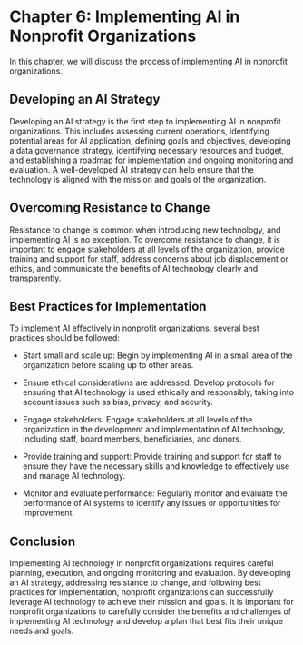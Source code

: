 Chapter 6: Implementing AI in Nonprofit Organizations
=====================================================

In this chapter, we will discuss the process of implementing AI in nonprofit organizations.

Developing an AI Strategy
-------------------------

Developing an AI strategy is the first step to implementing AI in nonprofit organizations. This includes assessing current operations, identifying potential areas for AI application, defining goals and objectives, developing a data governance strategy, identifying necessary resources and budget, and establishing a roadmap for implementation and ongoing monitoring and evaluation. A well-developed AI strategy can help ensure that the technology is aligned with the mission and goals of the organization.

Overcoming Resistance to Change
-------------------------------

Resistance to change is common when introducing new technology, and implementing AI is no exception. To overcome resistance to change, it is important to engage stakeholders at all levels of the organization, provide training and support for staff, address concerns about job displacement or ethics, and communicate the benefits of AI technology clearly and transparently.

Best Practices for Implementation
---------------------------------

To implement AI effectively in nonprofit organizations, several best practices should be followed:

* Start small and scale up: Begin by implementing AI in a small area of the organization before scaling up to other areas.

* Ensure ethical considerations are addressed: Develop protocols for ensuring that AI technology is used ethically and responsibly, taking into account issues such as bias, privacy, and security.

* Engage stakeholders: Engage stakeholders at all levels of the organization in the development and implementation of AI technology, including staff, board members, beneficiaries, and donors.

* Provide training and support: Provide training and support for staff to ensure they have the necessary skills and knowledge to effectively use and manage AI technology.

* Monitor and evaluate performance: Regularly monitor and evaluate the performance of AI systems to identify any issues or opportunities for improvement.

Conclusion
----------

Implementing AI technology in nonprofit organizations requires careful planning, execution, and ongoing monitoring and evaluation. By developing an AI strategy, addressing resistance to change, and following best practices for implementation, nonprofit organizations can successfully leverage AI technology to achieve their mission and goals. It is important for nonprofit organizations to carefully consider the benefits and challenges of implementing AI technology and develop a plan that best fits their unique needs and goals.
